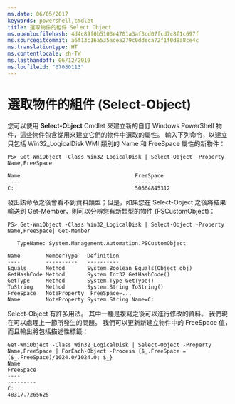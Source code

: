 ```yaml
---
ms.date: 06/05/2017
keywords: powershell,cmdlet
title: 選取物件的組件 Select Object
ms.openlocfilehash: 4d4c89f0b5103e4701a3af3cd07fcd7c8f1c697f
ms.sourcegitcommit: a6f13c16a535acea279c0ddeca72f1f0d8a8ce4c
ms.translationtype: HT
ms.contentlocale: zh-TW
ms.lasthandoff: 06/12/2019
ms.locfileid: "67030113"
---
```

# <a name="selecting-parts-of-objects-select-object"></a>選取物件的組件 (Select-Object)

您可以使用 **Select-Object** Cmdlet 來建立新的自訂 Windows PowerShell 物件，這些物件包含從用來建立它們的物件中選取的屬性。 輸入下列命令，以建立只包括 Win32_LogicalDisk WMI 類別的 Name 和 FreeSpace 屬性的新物件：

```
PS> Get-WmiObject -Class Win32_LogicalDisk | Select-Object -Property Name,FreeSpace

Name                                    FreeSpace
----                                    ---------
C:                                      50664845312
```

發出該命令之後會看不到資料類型；但是，如果您在 Select-Object 之後將結果輸送到 Get-Member，則可以分辨您有新類型的物件 (PSCustomObject)：

```
PS> Get-WmiObject -Class Win32_LogicalDisk | Select-Object -Property Name,FreeSpace| Get-Member

   TypeName: System.Management.Automation.PSCustomObject

Name        MemberType   Definition
----        ----------   ----------
Equals      Method       System.Boolean Equals(Object obj)
GetHashCode Method       System.Int32 GetHashCode()
GetType     Method       System.Type GetType()
ToString    Method       System.String ToString()
FreeSpace   NoteProperty  FreeSpace=...
Name        NoteProperty System.String Name=C:
```

Select-Object 有許多用法。 其中一種是複寫之後可以進行修改的資料。 我們現在可以處理上一節所發生的問題。 我們可以更新新建立物件中的 FreeSpace 值，而且輸出將包括描述性標籤︰

```
Get-WmiObject -Class Win32_LogicalDisk | Select-Object -Property Name,FreeSpace | ForEach-Object -Process {$_.FreeSpace = ($_.FreeSpace)/1024.0/1024.0; $_}
Name                                                                  FreeSpace
----                                                                  ---------
C:                                                                48317.7265625
```
